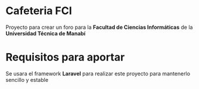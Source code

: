 # Cafeteria FCI

Proyecto para crear un foro para la **Facultad de Ciencias Informáticas** de la **Universidad Técnica de Manabí**

# Requisitos para aportar

Se usara el framework **Laravel** para realizar este proyecto para mantenerlo sencillo y estable
